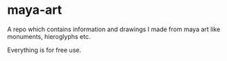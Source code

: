# maya-art
A repo which contains information and drawings I made from maya art like monuments, hieroglyphs etc.

Everything is for free use.
